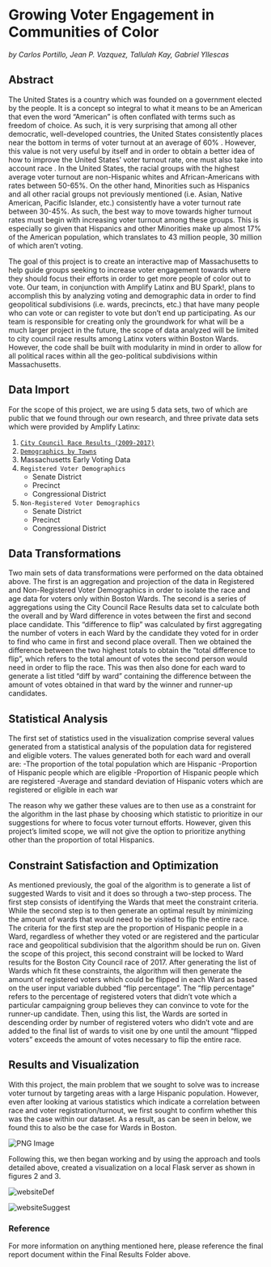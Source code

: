 # Growing Voter Engagement in Communities of Color

_by Carlos Portillo, Jean P. Vazquez, Tallulah Kay, Gabriel Yllescas_

## Abstract

The United States is a country which was founded on a government elected by the people. It is a concept so integral to what it means to be an American that even the word “American” is often conflated with terms such as freedom of choice. As such, it is very surprising that among all other democratic, well-developed countries, the United States consistently places near the bottom  in terms of voter turnout at an average of 60% . However, this value is not very useful by itself and in order to obtain a better idea of how to improve the United States’ voter turnout rate, one must also take into account race . In the United States, the racial groups with the highest average voter turnout are non-Hispanic whites and African-Americans with rates between 50-65%. On the other hand, Minorities such as Hispanics and all other racial groups not previously mentioned (i.e. Asian, Native American, Pacific Islander, etc.) consistently have a voter turnout rate between 30-45%. As such, the best way to move towards higher turnout rates must begin with increasing voter turnout among these groups. This is especially so given that Hispanics and other Minorities make up almost 17% of the American population, which translates to 43 million people, 30 million of which aren’t voting.  

The goal of this project is to create an interactive map of Massachusetts to help guide groups seeking to increase voter engagement towards where they should focus their efforts in order to get more people of color out to vote. Our team, in conjunction with Amplify Latinx and BU Spark!, plans to accomplish this by analyzing voting and demographic data in order to find geopolitical subdivisions (i.e. wards, precincts, etc.) that have many people who can vote or can register to vote but don’t end up participating. As our team is responsible for creating only the groundwork for what will be a much larger project in the future, the scope of data analyzed will be limited to city council race results among Latinx voters within Boston Wards. However, the code shall be built with modularity in mind in order to allow for all political races within all the geo-political subdivisions within Massachusetts.


## Data Import

For the scope of this project, we are using 5 data sets, two of which are public that we found through our own research, and three private data sets which were provided by Amplify Latinx:

1. [`City Council Race Results (2009-2017)`][results]
2. [`Demographics by Towns`][dems]
3. Massachusetts Early Voting Data
4. `Registered Voter Demographics`
   - Senate District
   - Precinct
   - Congressional District
5. `Non-Registered Voter Demographics`
   - Senate District
   - Precinct
   - Congressional District

## Data Transformations

Two main sets of data transformations were performed on the data obtained above. The first is an aggregation and projection of the data in Registered and Non-Registered Voter Demographics in order to isolate the race and age data for voters only within Boston Wards. The second is a series of aggregations using the City Council Race Results data set to calculate both the overall and by Ward difference in votes between the first and second place candidate. This “difference to flip” was calculated by first aggregating the number of voters in each Ward by the candidate they voted for in order to find who came in first and second place overall. Then we obtained the difference between the two highest totals to obtain the “total difference to flip”, which refers to the total amount of votes the second person would need in order to flip the race. This was then also done for each ward to generate a list titled “diff by ward” containing the difference between the amount of votes obtained in that ward by the winner and runner-up candidates. 

## Statistical Analysis

The first set of statistics used in the visualization comprise several values generated from a statistical analysis of the population data for registered and eligible voters. The values generated both for each ward and overall are: 
   -The proportion of the total population which are Hispanic
   -Proportion of Hispanic people which are eligible
   -Proportion of Hispanic people which are registered
   -Average and standard deviation of Hispanic voters which are registered or eligible in each war
   
The reason why we gather these values are to then use as a constraint for the algorithm in the last phase by choosing which statistic to prioritize in our suggestions for where to focus voter turnout efforts. However, given this project’s limited scope, we will not give the option to prioritize anything other than the proportion of total Hispanics. 

## Constraint Satisfaction and Optimization

As mentioned previously, the goal of the algorithm is to generate a list of suggested Wards to visit and it does so through a two-step process. The first step consists of identifying the Wards that meet the constraint criteria. While the second step is to then generate an optimal result by minimizing the amount of wards that would need to be visited to flip the entire race. The criteria for the first step are the proportion of Hispanic people in a Ward, regardless of whether they voted or are registered and the particular race and geopolitical subdivision that the algorithm should be run on. Given the scope of this project, this second constraint will be locked to Ward results for the Boston City Council race of 2017. After generating the list of Wards which fit these constraints, the algorithm will then generate the amount of registered voters which could be flipped in each Ward as based on the user input variable dubbed “flip percentage”. The “flip percentage” refers to the percentage of registered voters that didn’t vote which a particular campaigning group believes they can convince to vote for the runner-up candidate. Then, using this list, the Wards are sorted in descending order by number of registered voters who didn’t vote and are added to the final list of wards to visit one by one until the amount “flipped voters” exceeds the amount of votes necessary to flip the entire race.  

## Results and Visualization

With this project, the main problem that we sought to solve was to increase voter turnout by targeting areas with a large Hispanic population. However, even after looking at various statistics which indicate a correlation between race and voter registration/turnout, we first sought to confirm whether this was the case within our dataset. As a result, as can be seen in below, we found this to also be the case for Wards in Boston. 

![PNG Image](https://github.com/tallulahkay/course-2019-spr-proj/blob/master/carlosp_jpva_tkay_yllescas/Final%20Results/relationship.jpeg)

Following this, we then began working and by using the approach and tools detailed above, created a visualization on a local Flask server as shown in figures 2 and 3.  

![websiteDef](https://github.com/tallulahkay/course-2019-spr-proj/blob/master/carlosp_jpva_tkay_yllescas/Final%20Results/website_default.jpeg)


![websiteSuggest](https://github.com/tallulahkay/course-2019-spr-proj/blob/master/carlosp_jpva_tkay_yllescas/Final%20Results/website_suggestion.jpeg)


### Reference
For more information on anything mentioned here, please reference the final report document within the Final Results Folder above.


[amplify]: https://amplifylatinx.co/
[spark]: http://www.bu.edu/spark/
[results]: https://www.boston.gov/sites/default/files/2017_-_11-07-17_-_city_councillor_at_large_ward_precinct_results.pdf?fbclid=IwAR0FimlNPxQ1WkOBau8nOWlXGUCU_A_gtFel71KmKQkuUC7xnEVlBjGF-6I
[dems]: http://archive.boston.com/news/local/massachusetts/graphics/03_22_11_2010_census_town_population/?fbclid=IwAR1-4mbJ6MZbR9u2sNwsebbWGTaEo3pDR3wJjjAonrZEJhm1EbQz6i0mrW0
